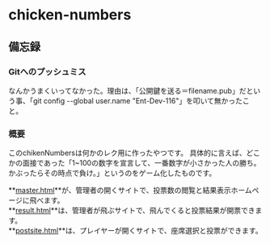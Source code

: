 # chicken-numbers

## 備忘録

### Gitへのプッシュミス
なんかうまくいってなかった。理由は、「公開鍵を送る＝filename.pub」だという事、「git config --global user.name "Ent-Dev-116"」を叩いて無かったこと。

### 概要
このchikenNumbersは何かのレク用に作ったやつです。
具体的に言えば、どこかの面接であった「1~100の数字を宣言して、一番数字が小さかった人の勝ち。かぶったらその時点で負け。」というのをゲーム化したものです。

**[master.html](https://ent-dev-116.github.io/chicken-numbers/master.html)**が、管理者の開くサイトで、投票数の閲覧と結果表示ホームページに飛べます。\
**[result.html](https://ent-dev-116.github.io/chicken-numbers/result.html)**は、管理者が飛ぶサイトで、飛んでくると投票結果が開票できます。\
**[postsite.html](https://ent-dev-116.github.io/chicken-numbers/postsite.html)**は、プレイヤーが開くサイトで、座席選択と投票ができます。
